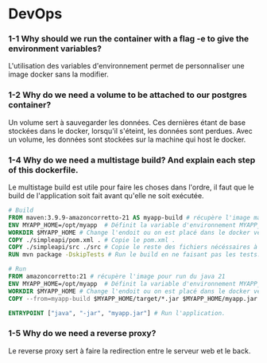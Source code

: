 # DevOps

### 1-1 Why should we run the container with a flag -e to give the environment variables?

L'utilisation des variables d'environnement permet de personnaliser une image docker sans la modifier.

### 1-2 Why do we need a volume to be attached to our postgres container?

Un volume sert à sauvegarder les données. Ces dernières étant de base stockées dans le docker, lorsqu'il s'éteint, les données sont perdues.
Avec un volume, les données sont stockées sur la machine qui host le docker.

### 1-4 Why do we need a multistage build? And explain each step of this dockerfile.

Le multistage build est utile pour faire les choses dans l'ordre, il faut que le build de l'application soit fait avant qu'elle ne soit exécutée.

```Dockerfile
# Build
FROM maven:3.9.9-amazoncorretto-21 AS myapp-build # récupère l'image maven avec sa version spécifiée
ENV MYAPP_HOME=/opt/myapp  # Définit la variable d'environnement MYAPP_HOME.
WORKDIR $MYAPP_HOME # Change l'endoit ou on est placé dans le docker vers le chemis définit dans la variable.
COPY ./simpleapi/pom.xml . # Copie le pom.xml .
COPY ./simpleapi/src ./src # Copie le reste des fichiers nécéssaires à la compilation.
RUN mvn package -DskipTests # Run le build en ne faisant pas les tests.

# Run
FROM amazoncorretto:21 # récupère l'image pour run du java 21
ENV MYAPP_HOME=/opt/myapp  # Définit la variable d'environnement MYAPP_HOME.
WORKDIR $MYAPP_HOME # Change l'endoit ou on est placé dans le docker vers le chemis définit dans la variable.
COPY --from=myapp-build $MYAPP_HOME/target/*.jar $MYAPP_HOME/myapp.jar # Copie le jar depuis le docker précédent vers celui-ci

ENTRYPOINT ["java", "-jar", "myapp.jar"] # Run l'application.
```

### 1-5 Why do we need a reverse proxy?

Le reverse proxy sert à faire la redirection entre le serveur web et le back.
